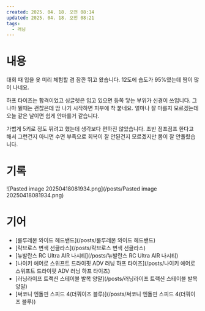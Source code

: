 ```yaml
---
created: 2025. 04. 18. 오전 08:14
updated: 2025. 04. 18. 오전 08:21
tags:
  - 러닝
---
```


# 내용

대회 때 입을 옷 미리 체험할 겸 잠깐 뛰고 왔습니다. 12도에 습도가 95%였는데 땀이 많이 나네요.

하프 타이즈는 합격이었고 싱글렛은 입고 있으면 등쪽 닿는 부위가 신경이 쓰입니다. 그나마 뛸때는 괜찮은데 땀 나기 시작하면 피부에 착 붙네요. 얼마나 잘 마를지 모르겠는데 오늘 같은 날이면 쉽게 안마를거 같습니다.

가볍게 5키로 정도 뛰려고 했는데 생각보다 편하진 않았습니다. 초반 점프점프 한다고 해서 그런건지 아니면 수면 부족으로 회복이 잘 안된건지 모르겠지만 몸이 잘 안풀렸습니다.

# 기록

![Pasted image 20250418081934.png](/posts/Pasted image 20250418081934.png)

# 기어

- [룰루레몬 와이드 헤드밴드](/posts/룰루레몬 와이드 헤드밴드)
- [락브로스 변색 선글라스](/posts/락브로스 변색 선글라스)
- [뉴발란스 RC Ultra AIR 나시티](/posts/뉴발란스 RC Ultra AIR 나시티)
- [나이키 에어로 스위프트 드라이핏 ADV 러닝 하프 타이즈](/posts/나이키 에어로 스위프트 드라이핏 ADV 러닝 하프 타이즈)
- [러닝라이프 트랙션 스테이블 발목 양말](/posts/러닝라이프 트랙션 스테이블 발목 양말)
- [써코니 엔돌핀 스피드 4(더쿼이즈 블루)](/posts/써코니 엔돌핀 스피드 4(더쿼이즈 블루))
